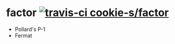 factor [![travis-ci cookie-s/factor](https://travis-ci.org/cookie-s/factor.svg?branch=master)](https://travis-ci.org/cookie-s/factor/)
======

- Pollard's P-1
- Fermat
